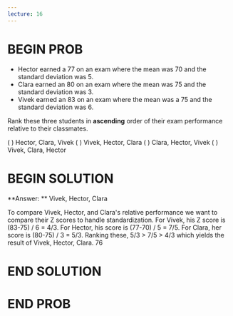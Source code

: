 ```yaml
---
lecture: 16
---
```


# BEGIN PROB

* Hector earned a 77 on an exam where the mean was 70 and the standard deviation was 5. 
* Clara earned an 80 on an exam where the mean was 75 and the standard deviation was 3.
* Vivek earned an 83 on an exam where the mean was a 75 and the standard deviation was 6.

Rank these three students in **ascending** order of their exam performance relative to their classmates.

( ) Hector, Clara, Vivek
( ) Vivek, Hector, Clara
( ) Clara, Hector, Vivek
( ) Vivek, Clara, Hector
# BEGIN SOLUTION

**Answer: ** Vivek, Hector, Clara

To compare Vivek, Hector, and Clara's relative performance we want to compare their Z scores to handle standardization.
For Vivek, his Z score is (83-75) / 6 = 4/3. For Hector, his score is (77-70) / 5 = 7/5. For Clara, her score is (80-75) / 3 = 5/3.
Ranking these, 5/3 > 7/5 > 4/3 which yields the result of Vivek, Hector, Clara. 
<average>76</average>
# END SOLUTION

# END PROB